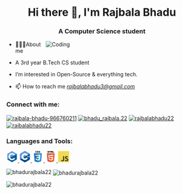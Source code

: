 <h1 align="center">Hi there 👋, I'm Rajbala Bhadu</h1>
<h3 align="center">A Computer Science student</h3>
<img align="right" alt="Coding" width="400" src="https://cdn.dribbble.com/users/1894420/screenshots/14032021/media/a85f637f1eb4cd5efdd307f9760472a1.gif">

- 👩🏻‍💻About me
- A 3rd year B.Tech CS student 
- I’m interested in Open-Source & everything tech.

- 📫 How to reach me *rajbalabhadu3@gmail.com*

<h3 align="left">Connect with me:</h3>
<p align="left">
<a href="https://linkedin.com/in/rajbala-bhadu-966760211" target="blank"><img align="center" src="https://cdn.icon-icons.com/icons2/2037/PNG/512/in_linked_linkedin_media_social_icon_124259.png" alt="rajbala-bhadu-966760211" height="25" width="25" /></a>
<a href="https://instagram.com/bhadu_rajbala.22" target="blank"><img align="center" src="https://th.bing.com/th/id/OIP.JtmXSh_uyZBaTg1eXd-NtgHaHa?pid=ImgDet&rs=1" alt="bhadu_rajbala.22" height="25" width="25" /></a>
<a href="https://www.hackerrank.com/rajbalabhadu22" target="blank"><img align="center" src="https://th.bing.com/th/id/OIP.aiEgvLjGCcSQTDnU42f8SAHaHa?pid=ImgDet&rs=1" alt="rajbalabhadu22" height="30" width="30" /></a>
<a href="https://www.leetcode.com/rajbalabhadu22" target="blank"><img align="center" src="https://leetcode.com/static/images/LeetCode_logo.png" alt="rajbalabhadu22" height="30" width="30" /></a>
</p>

<h3 align="left">Languages and Tools:</h3>
<p align="left"> <a href="https://www.cprogramming.com/" target="_blank" rel="noreferrer"> <img src="https://raw.githubusercontent.com/devicons/devicon/master/icons/c/c-original.svg" alt="c" width="30" height="30"/> </a> <a href="https://www.w3schools.com/cpp/" target="_blank" rel="noreferrer"> <img src="https://raw.githubusercontent.com/devicons/devicon/master/icons/cplusplus/cplusplus-original.svg" alt="cplusplus" width="30" height="30"/> </a> <a href="https://www.w3schools.com/css/" target="_blank" rel="noreferrer"> <img src="https://raw.githubusercontent.com/devicons/devicon/master/icons/css3/css3-original-wordmark.svg" alt="css3" width="30" height="30"/> </a> <a href="https://www.w3.org/html/" target="_blank" rel="noreferrer"> <img src="https://raw.githubusercontent.com/devicons/devicon/master/icons/html5/html5-original-wordmark.svg" alt="html5" width="30" height="30"/> </a> <a href="https://developer.mozilla.org/en-US/docs/Web/JavaScript" target="_blank" rel="noreferrer"> <img src="https://raw.githubusercontent.com/devicons/devicon/master/icons/javascript/javascript-original.svg" alt="javascript" width="30" height="30"/> </a> </p>


<p><img align="left" src="https://github-readme-stats.vercel.app/api/top-langs?username=bhadurajbala22&show_icons=true&locale=en&layout=compact" alt="bhadurajbala22" /></p>

<p>&nbsp;<img align="center" src="https://github-readme-stats.vercel.app/api?username=bhadurajbala22&show_icons=true&locale=en" alt="bhadurajbala22" /></p>

<p align="left"> <img src="https://komarev.com/ghpvc/?username=bhadurajbala22&label=Profile%20views&color=0e75b6&style=flat" alt="bhadurajbala22" /> </p>
